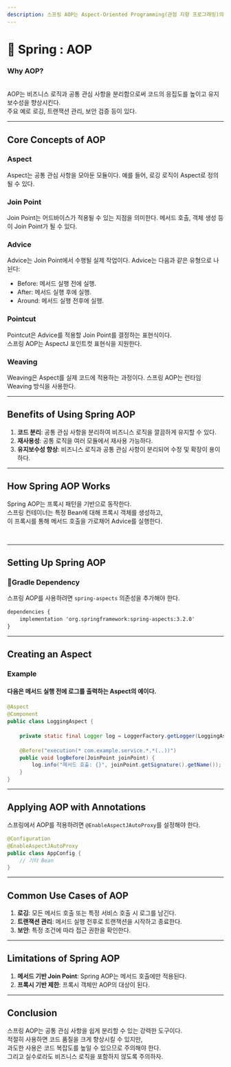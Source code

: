 ```yaml
---
description: 스프링 AOP는 Aspect-Oriented Programming(관점 지향 프로그래밍)의 개념을 스프링 프레임워크에 적용한 기능이다.
---
```


# 🥥 Spring : AOP

### Why AOP?

\
AOP는 비즈니스 로직과 공통 관심 사항을 분리함으로써 코드의 응집도를 높이고 유지 보수성을 향상시킨다. \
주요 예로 로깅, 트랜잭션 관리, 보안 검증 등이 있다.

***

## Core Concepts of AOP

### Aspect

Aspect는 공통 관심 사항을 모아둔 모듈이다. 예를 들어, 로깅 로직이 Aspect로 정의될 수 있다.

### Join Point

Join Point는 어드바이스가 적용될 수 있는 지점을 의미한다. 메서드 호출, 객체 생성 등이 Join Point가 될 수 있다.

### Advice

Advice는 Join Point에서 수행될 실제 작업이다. Advice는 다음과 같은 유형으로 나뉜다:

* Before: 메서드 실행 전에 실행.
* After: 메서드 실행 후에 실행.
* Around: 메서드 실행 전후에 실행.

### Pointcut

Pointcut은 Advice를 적용할 Join Point를 결정하는 표현식이다. \
스프링 AOP는 AspectJ 포인트컷 표현식을 지원한다.

### Weaving

Weaving은 Aspect를 실제 코드에 적용하는 과정이다. 스프링 AOP는 런타임 Weaving 방식을 사용한다.

***

## Benefits of Using Spring AOP

1. **코드 분리**: 공통 관심 사항을 분리하여 비즈니스 로직을 깔끔하게 유지할 수 있다.
2. **재사용성**: 공통 로직을 여러 모듈에서 재사용 가능하다.
3. **유지보수성 향상**: 비즈니스 로직과 공통 관심 사항이 분리되어 수정 및 확장이 용이하다.

***

## How Spring AOP Works

Spring AOP는 프록시 패턴을 기반으로 동작한다. \
스프링 컨테이너는 특정 Bean에 대해 프록시 객체를 생성하고, \
이 프록시를 통해 메서드 호출을 가로채어 Advice를 실행한다.

<figure><img src="../../../.gitbook/assets/스크린샷 2025-01-04 오후 6.08.48.png" alt=""><figcaption></figcaption></figure>

***

## Setting Up Spring AOP

### Gradle Dependency

스프링 AOP를 사용하려면 `spring-aspects` 의존성을 추가해야 한다.

```xml
dependencies {
    implementation 'org.springframework:spring-aspects:3.2.0'
}
```

***

## Creating an Aspect

### Example

#### 다음은 메서드 실행 전에 로그를 출력하는 Aspect의 예이다.

```java
@Aspect
@Component
public class LoggingAspect {

    private static final Logger log = LoggerFactory.getLogger(LoggingAspect.class);

    @Before("execution(* com.example.service.*.*(..))")
    public void logBefore(JoinPoint joinPoint) {
        log.info("메서드 호출: {}", joinPoint.getSignature().getName());
    }
}
```

***

## Applying AOP with Annotations

스프링에서 AOP를 적용하려면 `@EnableAspectJAutoProxy`를 설정해야 한다.

```java
@Configuration
@EnableAspectJAutoProxy
public class AppConfig {
    // 기타 Bean 
}
```

***

## Common Use Cases of AOP

1. **로깅**: 모든 메서드 호출 또는 특정 서비스 호출 시 로그를 남긴다.
2. **트랜잭션 관리**: 메서드 실행 전후로 트랜잭션을 시작하고 종료한다.
3. **보안**: 특정 조건에 따라 접근 권한을 확인한다.

***

## Limitations of Spring AOP

1. **메서드 기반 Join Point**: Spring AOP는 메서드 호출에만 적용된다.
2. **프록시 기반 제한**: 프록시 객체만 AOP의 대상이 된다.

***

## Conclusion

스프링 AOP는 공통 관심 사항을 쉽게 분리할 수 있는 강력한 도구이다. \
적절히 사용하면 코드 품질을 크게 향상시킬 수 있지만, \
과도한 사용은 코드 복잡도를 높일 수 있으므로 주의해야 한다.\
그리고 실수로라도 비즈니스 로직을 포함하지 않도록 주의하자.
